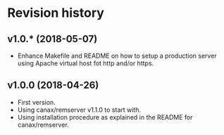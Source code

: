Revision history
=================================


v1.0.* (2018-05-07)
---------------------------------

* Enhance Makefile and README on how to setup a production server using Apache virtual host fot http and/or https.



v1.0.0 (2018-04-26)
---------------------------------

* First version.
* Using canax/remserver v1.1.0 to start with.
* Using installation procedure as explained in the README for canax/remserver.
